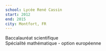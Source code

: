 ```yaml
---
school: Lycée René Cassin
start: 2012
end: 2015
city: Montfort, FR
---
```

Baccalauréat scientifique <br/>
Spécialité mathématique - option européenne